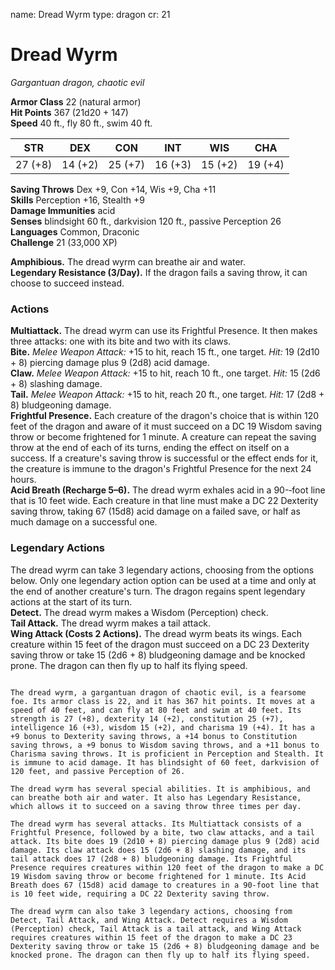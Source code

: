 name: Dread Wyrm
type: dragon
cr: 21

# Dread Wyrm
_Gargantuan dragon, chaotic evil_

**Armor Class** 22 (natural armor)    
**Hit Points** 367 (21d20 + 147)    
**Speed** 40 ft., fly 80 ft., swim 40 ft. 

| STR     | DEX     | CON     | INT     | WIS     | CHA     |
|---------|---------|---------|---------|---------|---------|
| 27 (+8) | 14 (+2) | 25 (+7) | 16 (+3) | 15 (+2) | 19 (+4) |

**Saving Throws** Dex +9, Con +14, Wis +9, Cha +11    
**Skills** Perception +16, Stealth +9    
**Damage Immunities** acid    
**Senses** blindsight 60 ft., darkvision 120 ft., passive Perception 26    
**Languages** Common, Draconic    
**Challenge** 21 (33,000 XP) 

**Amphibious.** The dread wyrm can breathe air and water.    
**Legendary Resistance (3/Day).** If the dragon fails a saving throw, it can choose to succeed instead. 

### Actions 
**Multiattack.** The dread wyrm can use its Frightful Presence. It then makes three attacks: one with its bite and two with its claws.    
**Bite.** _Melee Weapon Attack:_ +15 to hit, reach 15 ft., one target. _Hit:_ 19 (2d10 + 8) piercing damage plus 9 (2d8) acid damage.    
**Claw.** _Melee Weapon Attack:_ +15 to hit, reach 10 ft., one target. _Hit:_ 15 (2d6 + 8) slashing damage.    
**Tail.** _Melee Weapon Attack:_ +15 to hit, reach 20 ft., one target. _Hit:_ 17 (2d8 + 8) bludgeoning damage.    
**Frightful Presence.** Each creature of the dragon's choice that is within 120 feet of the dragon and aware of it must succeed on a DC 19 Wisdom saving throw or become frightened for 1 minute. A creature can repeat the saving throw at the end of each of its turns, ending the effect on itself on a success. If a creature's saving throw is successful or the effect ends for it, the creature is immune to the dragon's Frightful Presence for the next 24 hours.    
**Acid Breath (Recharge 5–6).** The dread wyrm exhales acid in a 90-­‐foot line that is 10 feet wide. Each creature in that line must make a DC 22 Dexterity saving throw, taking 67 (15d8) acid damage on a failed save, or half as much damage on a successful one. 

### Legendary Actions 
The dread wyrm can take 3 legendary actions, choosing from the options below. Only one legendary action option can be used at a time and only at the end of another creature's turn. The dragon regains spent legendary actions at the start of its turn.    
**Detect.** The dread wyrm makes a Wisdom (Perception) check.    
**Tail Attack.** The dread wyrm makes a tail attack.    
**Wing Attack (Costs 2 Actions).** The dread wyrm beats its wings. Each creature within 15 feet of the dragon must succeed on a DC 23 Dexterity saving throw or take 15 (2d6 + 8) bludgeoning damage and be knocked prone. The dragon can then fly up to half its flying speed.
```

The dread wyrm, a gargantuan dragon of chaotic evil, is a fearsome foe. Its armor class is 22, and it has 367 hit points. It moves at a speed of 40 feet, and can fly at 80 feet and swim at 40 feet. Its strength is 27 (+8), dexterity 14 (+2), constitution 25 (+7), intelligence 16 (+3), wisdom 15 (+2), and charisma 19 (+4). It has a +9 bonus to Dexterity saving throws, a +14 bonus to Constitution saving throws, a +9 bonus to Wisdom saving throws, and a +11 bonus to Charisma saving throws. It is proficient in Perception and Stealth. It is immune to acid damage. It has blindsight of 60 feet, darkvision of 120 feet, and passive Perception of 26.

The dread wyrm has several special abilities. It is amphibious, and can breathe both air and water. It also has Legendary Resistance, which allows it to succeed on a saving throw three times per day.

The dread wyrm has several attacks. Its Multiattack consists of a Frightful Presence, followed by a bite, two claw attacks, and a tail attack. Its bite does 19 (2d10 + 8) piercing damage plus 9 (2d8) acid damage. Its claw attack does 15 (2d6 + 8) slashing damage, and its tail attack does 17 (2d8 + 8) bludgeoning damage. Its Frightful Presence requires creatures within 120 feet of the dragon to make a DC 19 Wisdom saving throw or become frightened for 1 minute. Its Acid Breath does 67 (15d8) acid damage to creatures in a 90-foot line that is 10 feet wide, requiring a DC 22 Dexterity saving throw.

The dread wyrm can also take 3 legendary actions, choosing from Detect, Tail Attack, and Wing Attack. Detect requires a Wisdom (Perception) check, Tail Attack is a tail attack, and Wing Attack requires creatures within 15 feet of the dragon to make a DC 23 Dexterity saving throw or take 15 (2d6 + 8) bludgeoning damage and be knocked prone. The dragon can then fly up to half its flying speed.